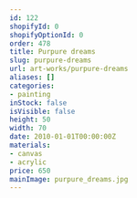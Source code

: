 ```yaml
---
id: 122
shopifyId: 0
shopifyOptionId: 0
order: 478
title: Purpure dreams
slug: purpure-dreams
url: art-works/purpure-dreams
aliases: []
categories:
- painting
inStock: false
isVisible: false
height: 50
width: 70
date: 2010-01-01T00:00:00Z
materials:
- canvas
- acrylic
price: 650
mainImage: purpure_dreams.jpg
---
```

